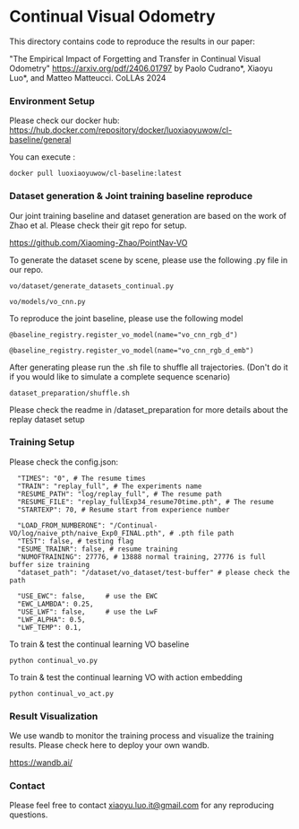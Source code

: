 # Continual Visual Odometry
This directory contains code to reproduce the results in our paper:

"The Empirical Impact of Forgetting and Transfer in Continual Visual Odometry"
https://arxiv.org/pdf/2406.01797
by Paolo Cudrano*, Xiaoyu Luo*, and Matteo Matteucci. CoLLAs 2024

### Environment Setup
Please check our docker hub:
https://hub.docker.com/repository/docker/luoxiaoyuwow/cl-baseline/general

You can execute :
```
docker pull luoxiaoyuwow/cl-baseline:latest 
```
### Dataset generation & Joint training baseline reproduce
Our joint training baseline and dataset generation are based on the work of Zhao et al. Please check their git repo for setup. 

https://github.com/Xiaoming-Zhao/PointNav-VO

To generate the dataset scene by scene, please use the following .py file in our repo.
```
vo/dataset/generate_datasets_continual.py

vo/models/vo_cnn.py
```
To reproduce the joint baseline, please use the following model
```
@baseline_registry.register_vo_model(name="vo_cnn_rgb_d")

@baseline_registry.register_vo_model(name="vo_cnn_rgb_d_emb")
```
After generating please run the .sh file to shuffle all trajectories. (Don't do it if you would like to simulate a complete sequence scenario)
```
dataset_preparation/shuffle.sh
```
Please check the readme in /dataset_preparation for more details about the replay dataset setup

### Training Setup
Please check the config.json:
```
  "TIMES": "0", # The resume times
  "TRAIN": "replay_full", # The experiments name
  "RESUME_PATH": "log/replay_full", # The resume path
  "RESUME_FILE": "replay_fullExp34_resume70time.pth", # The resume 
  "STARTEXP": 70, # Resume start from experience number
  
  "LOAD_FROM_NUMBERONE": "/Continual-VO/log/naive_pth/naive_Exp0_FINAL.pth", # .pth file path
  "TEST": false, # testing flag
  "ESUME_TRAINR": false, # resume training
  "NUMOFTRAINING": 27776, # 13888 normal training, 27776 is full buffer size training
  "dataset_path": "/dataset/vo_dataset/test-buffer" # please check the path
  
  "USE_EWC": false,     # use the EWC
  "EWC_LAMBDA": 0.25,
  "USE_LWF": false,     # use the LwF
  "LWF_ALPHA": 0.5,
  "LWF_TEMP": 0.1,
```

To train & test the continual learning VO baseline 
```
python continual_vo.py
```
To train & test the continual learning VO with action embedding

```
python continual_vo_act.py
```

### Result Visualization
We use wandb to monitor the training process and visualize the training results. Please check here to deploy your own wandb.

https://wandb.ai/

### Contact
Please feel free to contact xiaoyu.luo.it@gmail.com for any reproducing questions.


